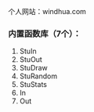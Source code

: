 个人网站：windhua.com

### 内置函数库（7个）：
1. StuIn
2. StuOut
3. StuDraw
4. StuRandom
5. StuStats
6. In
7. Out